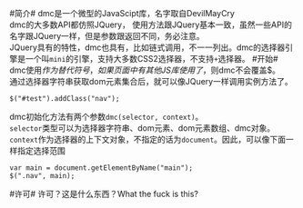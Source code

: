 #简介#
dmc是一个微型的JavaScipt库，名字取自DevilMayCry  
dmc的大多数API都仿照JQuery， 使用方法跟JQuery基本一致，虽然一些API的名字跟JQuery一样，但是参数跟返回不同，务必注意。  
JQuery具有的特性，dmc也具有，比如链式调用，不一一列出。dmc的选择器引擎是一个叫`mini`的引擎，支持大多数CSS2选择器，不支持`+`选择器。
#开始#
dmc使用$作为替代符号，如果页面中有其他JS库使用了$，则dmc不会覆盖$。  
通过选择器字符串获取dom元素集合后，就可以像JQuery一样调用实例方法了。

    $("#test").addClass("nav");
dmc初始化方法有两个参数`dmc(selector, context)`。  
`selector`类型可以为选择器字符串、dom元素、dom元素数组、dmc对象。
`context`作为选择器的上下文对象，不指定的话为`document`。因此，可以像下面一样指定选择范围

    var main = document.getElementByName("main");
    $(".nav", main);
#许可#
许可？这是什么东西？What the fuck is this?
